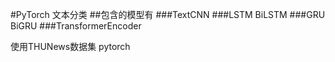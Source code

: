 #PyTorch 文本分类
##包含的模型有
###TextCNN
###LSTM BiLSTM
###GRU BiGRU
###TransformerEncoder

使用THUNews数据集
pytorch
